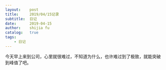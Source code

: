 ```yaml
---
layout:    post
title:     2019/04/15记录
subtitle:  日记
date:      2019-04-15
author:    shijia fu
catalog:   true
tags:
    - 日记
---
```


今天早上来到公司，心里就很难过，不知道为什么，也许难过到了极致，就能突破到峰值了吧。



